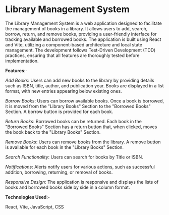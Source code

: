 ﻿# Library Management System

The Library Management System is a web application designed to facilitate the management of books in a library. It allows users to add, search, borrow, return, and remove books, providing a user-friendly interface for tracking available and borrowed books. The application is built using React and Vite, utilizing a component-based architecture and local state management. The development follows Test-Driven Development (TDD) practices, ensuring that all features are thoroughly tested before implementation.

**Features**:-

*Add Books*: Users can add new books to the library by providing details such as ISBN, title, author, and publication year. Books are displayed in a list format, with new entries appearing below existing ones.<br>

*Borrow Books*: Users can borrow available books. Once a book is borrowed, it is moved from the "Library Books" Section to the "Borrowed Books" Section. A borrow button is provided for each book.<br>

*Return Books*: Borrowed books can be returned. Each book in the "Borrowed Books" Section has a return button that, when clicked, moves the book back to the "Library Books" Section.<br>

*Remove Books*: Users can remove books from the library. A remove button is available for each book in the "Library Books" Section.<br>

*Search Functionality*: Users can search for books by Title or ISBN.<br>

*Notifications*: Alerts notify users for various actions, such as successful addition, borrowing, returning, or removal of books.<br>

*Responsive Design*: The application is responsive and displays the lists of books and borrowed books side by side in a column format.<br>

**Technologies Used**:-

React, Vite, JavaScript, CSS

